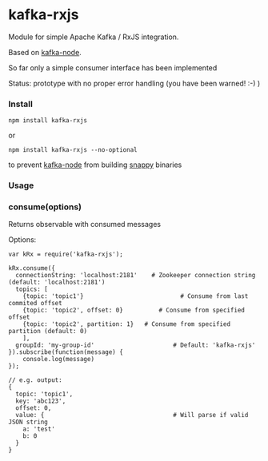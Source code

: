 # kafka-rxjs

Module for simple Apache Kafka / RxJS integration.

Based on [kafka-node](https://github.com/SOHU-Co/kafka-node).

So far only a simple consumer interface has been implemented

Status: prototype with no proper error handling (you have been warned! :-) )

### Install

`npm install kafka-rxjs`

or

`npm install kafka-rxjs --no-optional`

to prevent [kafka-node](https://github.com/SOHU-Co/kafka-node) from building [snappy](https://github.com/kesla/node-snappy) binaries

### Usage

### consume(options)

Returns observable with consumed messages

Options:



```
var kRx = require('kafka-rxjs');

kRx.consume({
  connectionString: 'localhost:2181'	# Zookeeper connection string (default: 'localhost:2181')
  topics: [
    {topic: 'topic1'}					        # Consume from last commited offset
    {topic: 'topic2', offset: 0}		  # Consume from specified offset
    {topic: 'topic2', partition: 1}   # Consume from specified partition (default: 0)
	],
  groupId: 'my-group-id'			     	  # Default: 'kafka-rxjs'
}).subscribe(function(message) {
	console.log(message)
});

// e.g. output:
{
  topic: 'topic1',
  key: 'abc123',
  offset: 0,
  value: {					                  # Will parse if valid JSON string
    a: 'test'
    b: 0
  }
}
```
